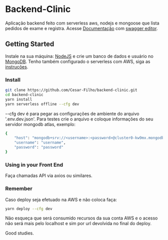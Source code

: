 # Backend-Clinic

Aplicação backend feito com serverless aws, nodejs e mongoose que lista pedidos de exame e registra. Acesse [Documentação](src/docs/document.yaml) com [swagger editor](https://editor.swagger.io/).

## Getting Started

Instale na sua máquina:
[NodeJS](https://nodejs.org/en/) e crie um banco de dados e usuário no [MongoDB](https://cloud.mongodb.com/).
Tenho também configurado o serverless com AWS, siga as [instruções](https://serverless.com/framework/docs/providers/aws/guide/credentials/).

### Install

```sh
git clone https://github.com/Cesar-Filho/backend-clinic.git
cd backend-clinic
yarn install
yarn serverless offline --cfg dev
```

--cfg dev é para pegar as configurações de ambiente do arquivo '.env.dev.json'.
Para testes crie o arquivo e coloque informações do seu servidor mongodb atlas, exemplo:

```sh
{
    "host": "mongodb+srv://<username>:<password>@cluster0-kw9mx.mongodb.net/test?retryWrites=true&w=majority",
    "username": "username",
    "password": "password"
}

```

### Using in your Front End

Faça chamadas API via axios ou similares.

### Remember

Caso deploy seja efetuado na AWS e não coloca faça:

```sh
yarn deploy --cfg dev
```

Não esqueça que será consumido recursos da sua conta AWS e o acesso não será mais pelo localhost e sim por url devolvida no final do deploy.

Good studies.
